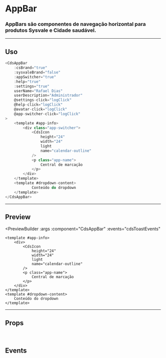 # AppBar

### AppBars são componentes de navegação horizontal para produtos Sysvale e Cidade saudável.

---

## Uso

```js
<CdsAppBar
	:csBrand="true"
	:sysvaleBrand="false"
	:appSwitcher="true"
	:help="true"
	:settings="true"
	userName="Rafael Dias"
	userDescription="Administrador"
	@settings-click="logClick"
	@help-click="logClick"
	@avatar-click="logClick"
	@app-switcher-click="logClick"
>
	<template #app-info>
		<div class="app-switcher">
			<CdsIcon
				height="24"
				width="24"
				light
				name="calendar-outline"
			/>
			<p class="app-name">
				Central de marcação
			</p>
		</div>
	</template>
	<template #dropdown-content>
			Conteúdo do dropdown
	</template>
</CdsAppBar>
```

---

## Preview

<PreviewBuilder
	:args
	:component="CdsAppBar"
	:events="cdsToastEvents"
>
	<template #app-info>
		<div>
			<CdsIcon
				height="24"
				width="24"
				light
				name="calendar-outline"
			/>
			<p class="app-name">
				Central de marcação
			</p>
		</div>
	</template>
	<template #dropdown-content>
		Conteúdo do dropdown
	</template>
</PreviewBuilder>

---

## Props

<APITable
	name="AppBar"
	section="props"
/>
<br>

## Events

<APITable
	name="AppBar"
	section="events"
/>

<script setup>
import { ref } from 'vue';
import CdsAppBar from '@/components/AppBar.vue';

const args = ref({
	csBrand: true,
	sysvaleBrand: false,
	hideAppSwitcher: true,
	hideHelp: true,
	hideSettings: true,
	userName: 'Rafael Dias',
	userDescription: 'Administrador'
});

const cdsToastEvents = [
	'settings-click',
	'help-click',
	'avatar-click',
	'app-switcher-click'
];
</script>
